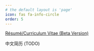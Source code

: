 ```yaml
---
# the default layout is 'page'
icon: fas fa-info-circle
order: 5
---
```



[Résumé/Curriculum Vitae (Beta Version)](assets/cv/en/resume231009.pdf)





中文简历 (TODO)

